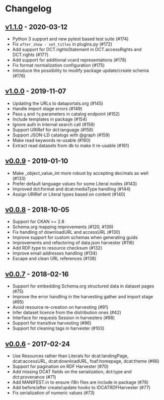 # Changelog

## [v1.1.0](https://github.com/ckan/ckanext-dcat/compare/v1.0.0...v1.1.0) - 2020-03-12

* Python 3 support and new pytest based test suite (#174)
* Fix `after_show - set_titles` in plugins.py (#172)
* Add support for DCT.rightsStatement in DCT.accessRights and DCT.rights (#177)
* Add support for additional vcard representations (#178)
* Fix format normalization configuration (#175)
* Introduce the possibility to modify package update/create schema (#176)

## [v1.0.0](https://github.com/ckan/ckanext-dcat/compare/v0.0.9...v1.0.0) - 2019-11-07

* Updating the URLs to dataportals.org (#145)
* Handle import stage errors (#149)
* Pass `q` and `fq` parameters in catalog endpoint (#152)
* Include templates in package (#154)
* Ignore auth in internal search call (#156)
* Support URIRef for dct:language (#158)
* Support JSON-LD catalogs with @graph (#159)
* Make read keywords re-usable (#160)
* Extract read datasets from db to make it re-usable (#161)

## [v0.0.9](https://github.com/ckan/ckanext-dcat/compare/v0.0.8...v0.0.9) - 2019-01-10

* Make _object_value_int more robust by accepting decimals as well (#133)
* Prefer default language values for some Literal nodes (#143)
* Improved dct:format and dcat:mediaType handling (#144)
* Assign URIRef or Literal types based on content (#140)

## [v0.0.8](https://github.com/ckan/ckanext-dcat/compare/v0.0.7...v0.0.8) - 2018-10-05

* Support for CKAN >= 2.8
* Schema.org mapping improvements (#120, #139)
* Fix handling of downloadURL and accessURL (#130)
* Improve support for custom schemas when generating guids
* Improvements and refactoring of data.json harvester (#116)
* Add RDF.type to resource checksum (#132)
* Improve email addresses handling (#134)
* Escape and clean URL references (#138)

## [v0.0.7](https://github.com/ckan/ckanext-dcat/compare/v0.0.6...v0.0.7) - 2018-02-16

* Support for embedding Schema.org structured data in dataset pages (#75)
* Improve the error handling in the harvesting gather and import stage (#95)
* Avoid resource re-creation on harvesting (#91)
* Infer dataset licence from the distribution ones (#42)
* Interface for requests Session in harvesters (#98)
* Support for transitive harvesting (#96)
* Support fot cleaning tags in harvester (#103)


## [v0.0.6](https://github.com/ckan/ckanext-dcat/compare/v0.0.5...v0.0.6) - 2017-02-24

* Use Resources rather than Literals for dcat:landingPage, dcat:accessURL,
   dcat:downloadURL, foaf:homepage, dcat:theme (#66)
* Support for pagination on RDF Harvester (#70)
* Add missing DCAT fields on the serialization, dct:type and dct:provenance (#71)
* Add MANIFEST.in to ensure i18n files are include in package (#76)
* Add before/after create/update hooks to IDCATRDFHarvester (#77)
* Fix serialization of numeric values (#73)
